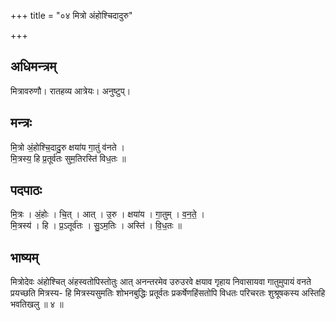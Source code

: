 +++
title = "०४ मित्रो अंहोश्चिदादुरु"

+++
## अधिमन्त्रम्
मित्रावरुणौ। रातहव्य आत्रेयः। अनुष्टुप्।

## मन्त्रः
मि॒त्रो अं॒होश्चि॒दादु॒रु क्षया॑य गा॒तुं व॑नते ।  
मि॒त्रस्य॒ हि प्र॒तूर्व॑तः सुम॒तिरस्ति॑ विध॒तः ॥

## पदपाठः
मि॒त्रः । अं॒होः । चि॒त् । आत् । उ॒रु । क्षया॑य । गा॒तुम् । व॒न॒ते॒ ।  
मि॒त्रस्य॑ । हि । प्र॒ऽतूर्व॑तः । सु॒ऽम॒तिः । अस्ति॑ । वि॒ध॒तः ॥

## भाष्यम्
मित्रोदेवः अंहोश्चित् अंहस्वतोपिस्तोतुः आत् अनन्तरमेव उरुउरवे क्षयाव गृहाय निवासायवा गातुमुपायं वनते प्रयच्छति मित्रस्य- हि मित्रस्यसुमतिः शोभनबुद्धिः प्रतूर्वतः प्रकर्षेणहिंसतोपि विधतः परिचरतः शुश्रूषकस्य अस्तिहि भवतिखलु ॥ ४ ॥